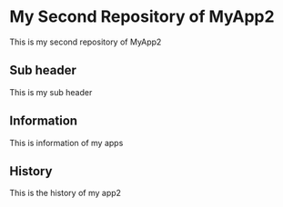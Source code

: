 # My Second Repository of MyApp2

This is my second repository of MyApp2

## Sub header

This is my sub header

## Information

This is information of my apps

## History

This is the history of my app2